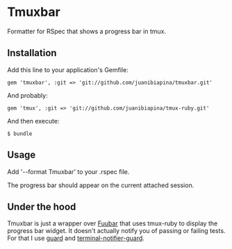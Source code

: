 # Tmuxbar

Formatter for RSpec that shows a progress bar in tmux.

## Installation

Add this line to your application's Gemfile:

    gem 'tmuxbar', :git => 'git://github.com/juanibiapina/tmuxbar.git'

And probably:

    gem 'tmux', :git => 'git://github.com/juanibiapina/tmux-ruby.git'

And then execute:

    $ bundle

## Usage

Add '--format Tmuxbar' to your .rspec file.

The progress bar should appear on the current attached session.

## Under the hood

Tmuxbar is just a wrapper over [Fuubar](https://github.com/jeffkreeftmeijer/fuubar) that uses tmux-ruby to display the progress bar widget. It doesn't actually notify you of passing or failing tests. For that I use [guard](https://github.com/guard/guard) and [terminal-notifier-guard](https://github.com/Springest/terminal-notifier-guard).
